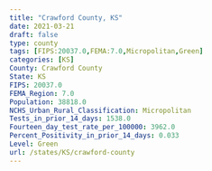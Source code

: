 ```yaml
---
title: "Crawford County, KS"
date: 2021-03-21
draft: false
type: county
tags: [FIPS:20037.0,FEMA:7.0,Micropolitan,Green]
categories: [KS]
County: Crawford County
State: KS
FIPS: 20037.0
FEMA_Region: 7.0
Population: 38818.0
NCHS_Urban_Rural_Classification: Micropolitan
Tests_in_prior_14_days: 1538.0
Fourteen_day_test_rate_per_100000: 3962.0
Percent_Positivity_in_prior_14_days: 0.033
Level: Green
url: /states/KS/crawford-county
---
```



